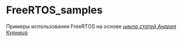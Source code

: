 # FreeRTOS_samples
Примеры использования FreeRTOS на основе *[цикла статей Андрея Курница](http://easyelectronics.ru/img/ARM_kurs/FreeRTOS/Kurniz.pdf)*
